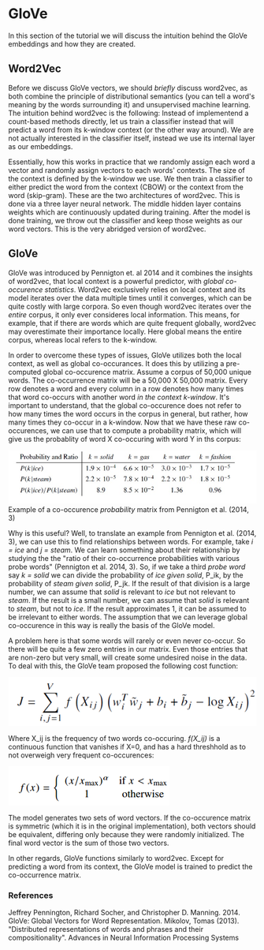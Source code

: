 # GloVe

In this section of the tutorial we will discuss the intuition behind the GloVe embeddings and how they are created.

## Word2Vec

Before we discuss GloVe vectors, we should _briefly_ discuss word2vec, as both combine the principle of distributional semantics (you can tell a word's meaning by the words surrounding it) and unsupervised machine learning. The intuition behind word2vec is the following: Instead of implementend a count-based methods directly, let us train a classifier instead that will predict a word from its k-window context (or the other way around). We are not actually interested in the classifier itself, instead we use its internal layer as our embeddings.

Essentially, how this works in practice that we randomly assign each word a vector and randomly assign vectors to each words' contexts. The size of the context is defined by the k-window we use. We then train a classifier to either predict the word from the context (CBOW) or the context from the word (skip-gram). These are the two architectures of word2vec. This is done via a three layer neural network. The middle hidden layer contains weights which are continuously updated during training. After the model is done training, we throw out the classifier and keep those weights as our word vectors. This is the very abridged version of word2vec.

## GloVe

GloVe was introduced by Pennigton et. al 2014 and it combines the insights of word2vec, that local context is a powerful predictor, with _global co-occurence statistics_. Word2vec exclusively relies on local context and its model iterates over the data multiple times until it converges, which can be quite costly with large corpora. So even though word2vec iterates over the _entire_ corpus, it only ever consideres local information. This means, for example, that if there are words which are quite frequent globally, word2vec may overestimate their importance locally. Here global means the entire corpus, whereas local refers to the k-window.

In order to overcome these types of issues, GloVe utilizes both the local context, as well as global co-occurances. It does this by utilizing a pre-computed global co-occurence matrix. Assume a corpus of 50,000 unique words. The co-occurrence matrix will be a 50,000 X 50,000 matrix. Every row denotes a word and every column in a row denotes how many times that word co-occurs with another word _in the context k-window_. It's important to understand, that the global co-occurence does not refer to how many times the word occurs in the corpus in general, but rather, how many times they co-occur in a k-window. Now that we have these raw co-occurences, we can use that to compute a probability matrix, which will give us the probablity of word X co-occuring with word Y in ths corpus:

![img](/images/matrix.jpg) 
Example of a co-occurence _probability_ matrix from Pennigton et al. (2014, 3)

Why is this useful? Well, to translate an example from Pennigton et al. (2014, 3), we can use this to find relationships between words. For example, take _i = ice_ and _j = steam_. We can learn something about their relationship by studying the the "ratio of their co-occurrence probabilities with various probe words" (Pennigton et al. 2014, 3). So, if we take a third _probe word_ say _k = solid_ we can divide the probability of _ice given solid_, P_ik, by the probability of _steam given solid_, P_jk. If the result of that division is a large number, we can assume that _solid_ is relevant to _ice_ but not relevant to _steam_. If the result is a small number, we can assume that _solid_ is relevant to _steam_, but not to _ice_. If the result approximates 1, it can be assumed to be irrelevant to either words. The assumption that we can leverage global co-occurence in this way is really the basis of the GloVe model.

A problem here is that some words will rarely or even never co-occur. So there will be quite a few zero entries in our matrix. Even those entries that are non-zero but very small, will create some undesired noise in the data. To deal with this, the GloVe team proposed the following cost function:

![img](/images/cost.png)

Where X_ij is the frequency of two words co-occuring. _f(X_ij)_ is a continuous function that vanishes if X=0, and has a hard threshhold as to not overweigh very frequent co-occurences:

![img](/images/f_func.png)

The model generates two sets of word vectors. If the co-occurence matrix is symmetric (which it is in the original implementation), both vectors should be equivalent, differing only because they were randomly initialized. The final word vector is the sum of those two vectors.

In other regards, GloVe functions similarly to word2vec. Except for predicting a word from its context, the GloVe model is trained to predict the co-occurrence matrix.





### References
Jeffrey Pennington, Richard Socher, and Christopher D. Manning. 2014. GloVe: Global Vectors for Word Representation.
Mikolov, Tomas (2013). "Distributed representations of words and phrases and their compositionality". Advances in Neural Information Processing Systems
